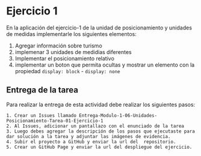 # Ejercicio 1

En la aplicación del ejercicio-1 de la unidad de posicionamiento y unidades de medidas implementarle los siguientes elementos:

1. Agregar información sobre turismo 
2. implemenar 3 unidades de medidias diferentes 
3. Implementar el posicionamiento relativo 
4. implementar un boton que permita ocultas y mostrar un elemento con la propiedad `display: block` - `display: none `


## Entrega de la tarea

Para realizar la entrega de esta actividad debe realizar los siguientes pasos:

    1. Crear un Issues llamado Entrega-Modulo-1-06-Unidades-Posicionamiento-Tarea-01-Ejercicio-1 
    2. Al Issues, adicionar un pantallazo con el enunciado de la tarea
    3. Luego debes agregar la descripción de los pasos que ejecutaste para dar solución a la tarea y adjuntar las imágenes de evidencia.
    4. Subir el proyecto a GitHub y enviar la url del  repositorio.
    5. Crear un GitHub Page y enviar la url del despliegue del ejercicio.


